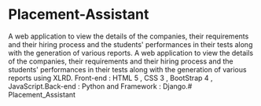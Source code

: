 # Placement-Assistant
A web application to view the details of the companies, their requirements and their hiring process and the students' performances in their tests along with the generation of various reports.
A web application to view the details of the
companies, their requirements and their hiring
process and the students' performances in their tests
along with the generation of various reports using
XLRD. Front-end : HTML 5 , CSS 3 , BootStrap 4 ,
JavaScript.Back-end : Python and Framework :
Django.# Placement_Assistant